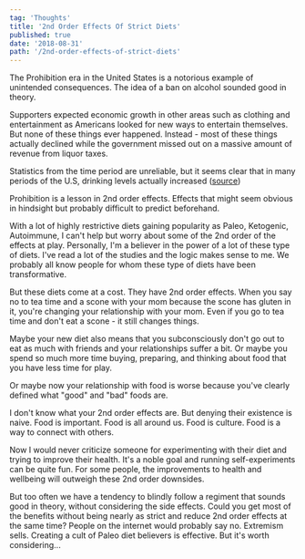 ```yaml
---
tag: 'Thoughts'
title: '2nd Order Effects Of Strict Diets'
published: true
date: '2018-08-31'
path: '/2nd-order-effects-of-strict-diets'
---
```


The Prohibition era in the United States is a notorious example of unintended consequences.  The idea of a ban on alcohol sounded good in theory.

Supporters expected economic growth in other areas such as clothing and entertainment as Americans looked for new ways to entertain themselves.  But none of these things ever happened.  Instead - most of these things actually declined while the government missed out on a massive amount of revenue from liquor taxes.

Statistics from the time period are unreliable, but it seems clear that in many periods of the U.S, drinking levels actually increased ([source](http://www.pbs.org/kenburns/prohibition/unintended-consequences/))

Prohibition is a lesson in 2nd order effects.  Effects that might seem obvious in hindsight but probably difficult to predict beforehand.

With a lot of highly restrictive diets gaining popularity as Paleo, Ketogenic, Autoimmune, I can't help but worry about some of the 2nd order of the effects at play.  Personally, I'm a believer in the power of a lot of these type of diets.  I've read a lot of the studies and the logic makes sense to me.  We probably all know people for whom these type of diets have been transformative.

But these diets come at a cost.  They have 2nd order effects.  When you say no to tea time and a scone with your mom because the scone has gluten in it, you're changing your relationship with your mom.  Even if you go to tea time and don't eat a scone - it still changes things.

Maybe your new diet also means that you subconsciously don't go out to eat as much with friends and your relationships suffer a bit.  Or maybe you spend so much more time buying, preparing, and thinking about food that you have less time for play.

Or maybe now your relationship with food is worse because you've clearly defined what "good" and "bad" foods are.

I don't know what your 2nd order effects are.  But denying their existence is naive. Food is important. Food is all around us. Food is culture. Food is a way to connect with others.

Now I would never criticize someone for experimenting with their diet and trying to improve their health.  It's a noble goal and running self-experiments can be quite fun. For some people, the improvements to health and wellbeing will outweigh these 2nd order downsides.

But too often we have a tendency to blindly follow a regiment that sounds good in theory, without considering the side effects.  Could you get most of the benefits without being nearly as strict and reduce 2nd order effects at the same time?  People on the internet would probably say no. Extremism sells. Creating a cult of Paleo diet believers is effective.  But it's worth considering...